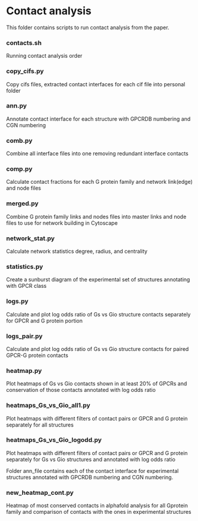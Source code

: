 # Contact analysis 
This folder contains scripts to run contact analysis from the paper.
### contacts.sh
 Running contact analysis order
### copy_cifs.py
  Copy cifs files, extracted contact interfaces for each cif file into personal folder
### ann.py
  Annotate contact interface for each structure with GPCRDB numbering and CGN numbering
### comb.py
   Combine all interface files into one removing redundant interface contacts
### comp.py
   Calculate contact fractions for each G protein family and network link(edge) and node files
### merged.py
   Combine G protein family links and nodes files into master links and node files to use for network   building in Cytoscape
### network_stat.py
   Calculate network statistics degree, radius, and centrality
### statistics.py
   Create a sunburst diagram of the experimental set of structures annotating with GPCR class
### logs.py
   Calculate and plot log odds ratio of Gs vs Gio structure contacts separately for GPCR and G protein portion
### logs_pair.py
   Calculate and plot log odds ratio of Gs vs Gio structure contacts for paired GPCR-G protein contacts
### heatmap.py
   Plot heatmaps of Gs vs Gio contacts shown in at least 20% of GPCRs and conservation of those contacts annotated with log odds ratio
### heatmaps_Gs_vs_Gio_all1.py
   Plot heatmaps with different filters of contact pairs or GPCR and G protein separately for all structures
### heatmaps_Gs_vs_Gio_logodd.py
   Plot heatmaps with different filters of contact pairs or GPCR and G protein separately for Gs vs Gio structures and annotated with log odds ratio

Folder ann_file contains each of the contact interface for experimental structures annotated with GPCRDB numbering and CGN numbering. 

### new_heatmap_cont.py
Heatmap of most conserved contacts in alphafold analysis for all Gprotein family and comparison of contacts with the ones in experimental structures
